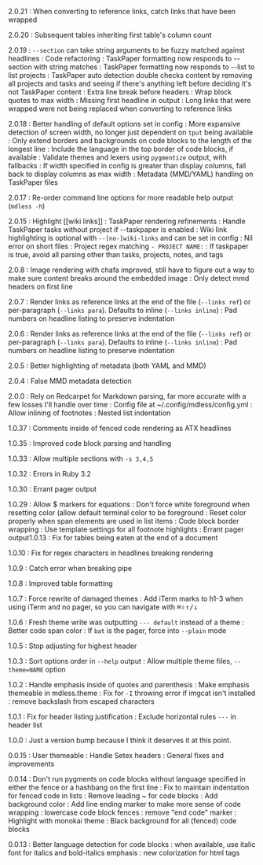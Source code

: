 2.0.21
: When converting to reference links, catch links that have been wrapped

2.0.20
: Subsequent tables inheriting first table's column count

2.0.19
: `--section` can take string arguments to be fuzzy matched against headlines
: Code refactoring
: TaskPaper formatting now responds to --section with string matches
: TaskPaper formatting now responds to --list to list projects
: TaskPaper auto detection double checks content by removing all projects and tasks and seeing if there's anything left before deciding it's not TaskPaper content
: Extra line break before headers
: Wrap block quotes to max width
: Missing first headline in output
: Long links that were wrapped were not being replaced when converting to reference links

2.0.18
: Better handling of default options set in config
: More expansive detection of screen width, no longer just dependent on `tput` being available
: Only extend borders and backgrounds on code blocks to the length of the longest line
: Include the language in the top border of code blocks, if available
: Validate themes and lexers using `pygmentize` output, with fallbacks
: If width specified in config is greater than display columns, fall back to display columns as max width
: Metadata (MMD/YAML) handling on TaskPaper files

2.0.17
: Re-order command line options for more readable help output (`mdless -h`)

2.0.15
: Highlight [[wiki links]]
: TaskPaper rendering refinements
: Handle TaskPaper tasks without project if --taskpaper is enabled
: Wiki link highlighting is optional with `--[no-]wiki-links` and can be set in config
: Nil error on short files
: Project regex matching `- PROJECT NAME:`
: If taskpaper is true, avoid all parsing other than tasks, projects, notes, and tags

2.0.8
: Image rendering with chafa improved, still have to figure out a way to make sure content breaks around the embedded image
: Only detect mmd headers on first line

2.0.7
: Render links as reference links at the end of the file (`--links ref`) or per-paragraph (`--links para`). Defaults to inline (`--links inline`)
: Pad numbers on headline listing to preserve indentation

2.0.6
: Render links as reference links at the end of the file (`--links ref`) or per-paragraph (`--links para`). Defaults to inline (`--links inline`)
: Pad numbers on headline listing to preserve indentation

2.0.5
: Better highlighting of metadata (both YAML and MMD)

2.0.4
: False MMD metadata detection

2.0.0
: Rely on Redcarpet for Markdown parsing, far more accurate with a few losses I'll handle over time
: Config file at ~/.config/mdless/config.yml
: Allow inlining of footnotes
: Nested list indentation

1.0.37
: Comments inside of fenced code rendering as ATX headlines

1.0.35
: Improved code block parsing and handling

1.0.33
: Allow multiple sections with `-s 3,4,5`

1.0.32
: Errors in Ruby 3.2

1.0.30
: Errant pager output

1.0.29
: Allow $ markers for equations
: Don't force white foreground when resetting color (allow default terminal color to be foreground
: Reset color properly when span elements are used in list items
: Code block border wrapping
: Use template settings for all footnote highlights
: Errant pager output1.0.13
: Fix for tables being eaten at the end of a document

1.0.10
: Fix for regex characters in headlines breaking rendering

1.0.9
: Catch error when breaking pipe

1.0.8
: Improved table formatting

1.0.7
: Force rewrite of damaged themes
: Add iTerm marks to h1-3 when using iTerm and no pager, so you can navigate with <kbd>⌘⇧↑/↓</kbd>

1.0.6
: Fresh theme write was outputting `--- default` instead of a theme
: Better code span color
: If `bat` is the pager, force into `--plain` mode

1.0.5
: Stop adjusting for highest header

1.0.3
: Sort options order in `--help` output
: Allow multiple theme files, `--theme=NAME` option

1.0.2
: Handle emphasis inside of quotes and parenthesis
: Make emphasis themeable in mdless.theme
: Fix for `-I` throwing error if imgcat isn't installed
: remove backslash from escaped characters

1.0.1
: Fix for header listing justification
: Exclude horizontal rules `---` in header list

1.0.0
: Just a version bump because I think it deserves it at this point.

0.0.15
: User themeable
: Handle Setex headers
: General fixes and improvements

0.0.14
: Don't run pygments on code blocks without language specified in either the fence or a hashbang on the first line
: Fix to maintain indentation for fenced code in lists
: Remove leading ~ for code blocks
: Add background color
: Add line ending marker to make more sense of code wrapping
: lowercase code block fences
: remove "end code" marker
: Highlight with monokai theme
: Black background for all (fenced) code blocks

0.0.13
: Better language detection for code blocks
: when available, use italic font for italics and bold-italics emphasis
: new colorization for html tags
